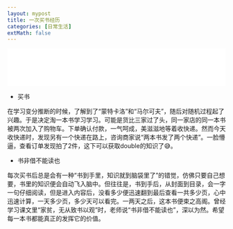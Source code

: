 ```yaml
---
layout: mypost
title: 一次买书经历
categories: [日常生活]
extMath: false
---
```



<iframe src="//music.163.com/outchain/player?type=2&id=1464861931&auto=1&height=66" frameborder="0" width="100%" height="86px" ></iframe>  
  
  
 - 买书  
 
在学习变分推断的时候，了解到了“蒙特卡洛”和“马尔可夫”，随后对随机过程起了兴趣。于是决定淘一本书学习学习。可能是货比三家过了头，同一家店的同一本书被两次加入了购物车。下单确认付款，一气呵成，美滋滋地等着收快递。然而今天收快递时，发现另有一个快递在路上，咨询商家说“两本书发了两个快递”。一脸懵逼，查看订单发现拍了2件，这下可以获取double的知识了😅。  
 

 - 书非借不能读也  
 
每次买书后总是会有一种“书到手里，知识就到脑袋里了”的错觉，仿佛只要自己想要，书里的知识便会自动飞入脑中。但往往是，书到手后，从封面到目录，会一字一句仔细阅读，但是进入内容后，没看多少便迅速翻到最后查看一共多少页，心中迅速计算，一天多少页，多少天可以看完。一两天之后，这本书便束之高阁。曾经学习课文里“家贫，无从致书以观”时，老师说“书非借不能读也”，深以为然。希望每一本书都能真正的发挥它的价值。
